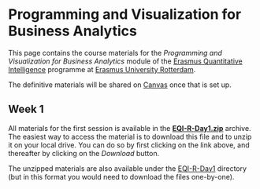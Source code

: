# Programming and Visualization for Business Analytics

This page contains the course materials for the *Programming and Visualization for Business Analytics* module of the [Erasmus Quantitative Intelligence](https://www.eur.nl/eqi/) programme at [Erasmus University Rotterdam](https://www.eur.nl/). 

The definitive materials will be shared on [Canvas](https://canvas.eur.nl/) once that is set up.

## Week 1

All materials for the first session is available in the **[EQI-R-Day1.zip](EQI-R-Day1.zip)** archive. The easiest way to access the material is to download this file and to unzip it on your local drive. You can do so by first clicking on the link above, and thereafter by clicking on the *Download* button.

The unzipped materials are also available under the [EQI-R-Day1](EQI-R-Day1/) directory (but in this format you would need to download the files one-by-one).
